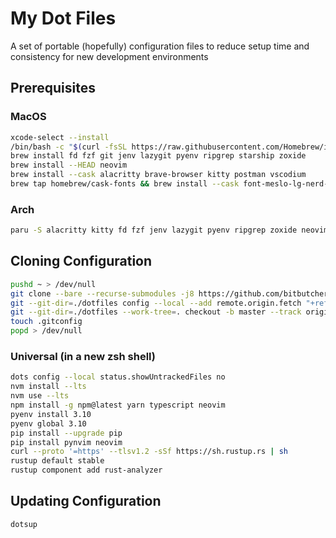 # My Dot Files
A set of portable (hopefully) configuration files to reduce setup time and consistency for new development environments

## Prerequisites

### MacOS
``` bash
xcode-select --install
/bin/bash -c "$(curl -fsSL https://raw.githubusercontent.com/Homebrew/install/master/install.sh)"
brew install fd fzf git jenv lazygit pyenv ripgrep starship zoxide
brew install --HEAD neovim
brew install --cask alacritty brave-browser kitty postman vscodium
brew tap homebrew/cask-fonts && brew install --cask font-meslo-lg-nerd-font
```

### Arch
``` bash
paru -S alacritty kitty fd fzf jenv lazygit pyenv ripgrep zoxide neovim-nightly tty-meslo-nerd zsh
```

## Cloning Configuration
``` bash
pushd ~ > /dev/null
git clone --bare --recurse-submodules -j8 https://github.com/bitbutcher/dotfiles dotfiles
git --git-dir=./dotfiles config --local --add remote.origin.fetch "+refs/heads/*:refs/remotes/origin/*"
git --git-dir=./dotfiles --work-tree=. checkout -b master --track origin/master
touch .gitconfig
popd > /dev/null
```

### Universal (in a new zsh shell)
``` bash
dots config --local status.showUntrackedFiles no
nvm install --lts
nvm use --lts
npm install -g npm@latest yarn typescript neovim
pyenv install 3.10
pyenv global 3.10
pip install --upgrade pip
pip install pynvim neovim
curl --proto '=https' --tlsv1.2 -sSf https://sh.rustup.rs | sh
rustup default stable
rustup component add rust-analyzer
```

## Updating Configuration
``` bash
dotsup
```
